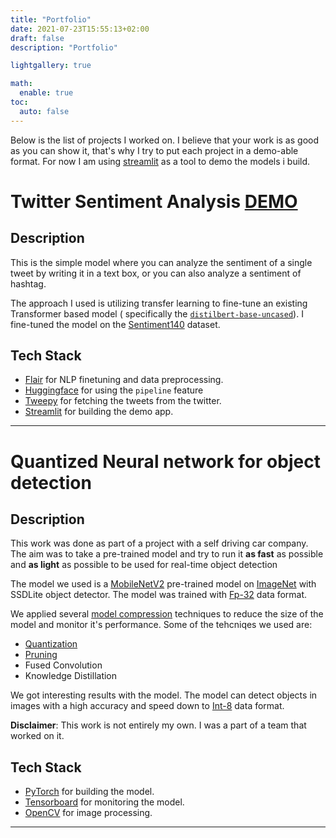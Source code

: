 ```yaml
---
title: "Portfolio"
date: 2021-07-23T15:55:13+02:00
draft: false
description: "Portfolio"

lightgallery: true

math:
  enable: true
toc:
  auto: false
---
```


Below is the list of projects I worked on. I believe that your work is as good as you can show it, that's why I try to put each project in a demo-able format. For now I am using [streamlit](https://streamlit.io) as a tool to demo the models i build. 

# Twitter Sentiment Analysis [DEMO](https://twitter-sentiment.portfolio.wassimseifeddine.com/)

## Description
This is the simple model where you can analyze the sentiment of a single tweet by writing it in a text box, or you can also analyze a sentiment of hashtag.

The approach I used is utilizing transfer learning to fine-tune an existing Transformer based model ( specifically the [`distilbert-base-uncased`](https://huggingface.co/distilbert-base-uncased)). I fine-tuned the model on the [Sentiment140](http://help.sentiment140.com/) dataset.

## Tech Stack
- [Flair](https://github.com/flairNLP/flair) for NLP finetuning and data preprocessing.
- [Huggingface](https://huggingface.co/) for using the `pipeline` feature
- [Tweepy](https://www.tweepy.org/) for fetching the tweets from the twitter.
- [Streamlit](https://streamlit.io/) for building the demo app.

---

# Quantized Neural network for object detection 

## Description
This work was done as part of a project with a self driving car company. The aim was to take a pre-trained model and try to run it **as fast** as possible and **as light** as possible to be used for real-time object detection

The model we used is a [MobileNetV2](https://arxiv.org/abs/1801.04381) pre-trained model on [ImageNet](https://www.image-net.org/) with SSDLite object detector. The model was trained with [Fp-32](https://en.wikipedia.org/wiki/Single-precision_floating-point_format) data format.

We applied several [model compression](https://arxiv.org/abs/1710.09282) techniques to reduce the size of the model and monitor it's performance. Some of the tehcniqes we used are:

- [Quantization](https://arxiv.org/abs/2103.13630)
- [Pruning](https://arxiv.org/abs/2101.09671)
- Fused Convolution
- Knowledge Distillation

We got interesting results with the model. The model can detect objects in images with a high accuracy and speed down to [Int-8](https://www.ibm.com/docs/en/informix-servers/12.10?topic=types-int8) data format.

**Disclaimer**: This work is not entirely my own. I was a part of a team that worked on it.
## Tech Stack
- [PyTorch](https://pytorch.org) for building the model.
- [Tensorboard](https://www.tensorflow.org/tensorboard) for monitoring the model.
- [OpenCV](https://opencv.org) for image processing.

---